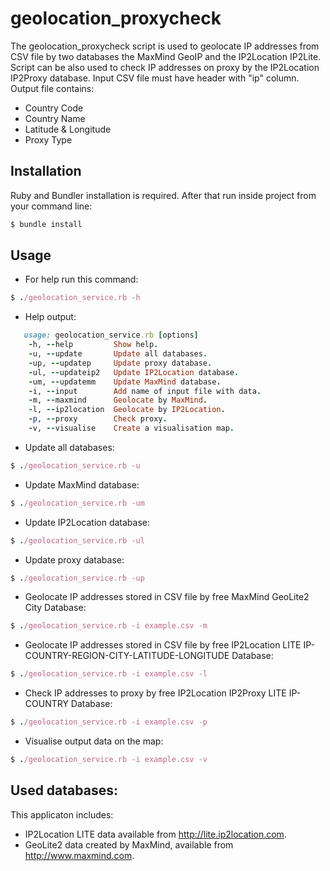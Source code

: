 # geolocation_proxycheck
The geolocation_proxycheck script is used to geolocate IP addresses from CSV file by two databases the MaxMind GeoIP and the IP2Location IP2Lite. Script can be also used to check IP addresses on proxy by the IP2Location IP2Proxy database. 
Input CSV file must have header with "ip" column. Output file contains: 

- Country Code 
- Country Name
- Latitude & Longitude
- Proxy Type

## Installation 
Ruby and Bundler installation is required. After that run inside project from your command line:
```ruby
$ bundle install
```
## Usage

- For help run this command:
```ruby
$ ./geolocation_service.rb -h
```

- Help output:
```ruby
   usage: geolocation_service.rb [options]
    -h, --help         Show help.
    -u, --update       Update all databases.
    -up, --updatep     Update proxy database.
    -ul, --updateip2   Update IP2Location database.
    -um, --updatemm    Update MaxMind database.
    -i, --input        Add name of input file with data.
    -m, --maxmind      Geolocate by MaxMind.
    -l, --ip2location  Geolocate by IP2Location.
    -p, --proxy        Check proxy.
    -v, --visualise    Create a visualisation map.
```

- Update all databases:
```ruby
$ ./geolocation_service.rb -u
```

- Update MaxMind database:
```ruby
$ ./geolocation_service.rb -um
```

- Update IP2Location database:
```ruby
$ ./geolocation_service.rb -ul
```

- Update proxy database:
```ruby
$ ./geolocation_service.rb -up
```

- Geolocate IP addresses stored in CSV file by free MaxMind GeoLite2 City Database:
```ruby
$ ./geolocation_service.rb -i example.csv -m
```


- Geolocate IP addresses stored in CSV file by free IP2Location LITE IP-COUNTRY-REGION-CITY-LATITUDE-LONGITUDE Database:
```ruby
$ ./geolocation_service.rb -i example.csv -l
```

- Check IP addresses to proxy by free IP2Location IP2Proxy LITE IP-COUNTRY Database:
```ruby
$ ./geolocation_service.rb -i example.csv -p
```

- Visualise output data on the map:
```ruby
$ ./geolocation_service.rb -i example.csv -v
```

## Used databases:
This applicaton includes:

- IP2Location LITE data available from <a href="http://lite.ip2location.com">http://lite.ip2location.com</a>.
- GeoLite2 data created by MaxMind, available from <a href="http://www.maxmind.com">http://www.maxmind.com</a>.
